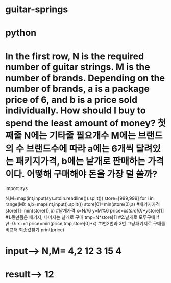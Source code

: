 # guitar-springs
# python
# In the first row, N is the required number of guitar strings. M is the number of brands. Depending on the number of brands, a is a package price of 6, and b is a price sold individually. How should I buy to spend the least amount of money? 첫째줄 N에는 기타줄 필요개수 M에는 브랜드의 수 브랜드수에 따라 a에는 6개씩 달려있는 패키지가격, b에는 낱개로 판매하는 가격이다. 어떻해 구매해야 돈을 가장 덜 쓸까?
import sys

N,M=map(int,input(sys.stdin.readline()).split())
store=[999,999]
for i in range(M):
    a,b=map(int,input().split())
    store[0]=min(store(0),a) #패키지가격
    store[1]=min(store(1),b) #낱개가격
x=N//6
y=M%6
price=x*store[0]+y*store[1] #1.몫만큼은 패키지, 나머지는 낱개로 구매
tmp=N*store[1] #2.낱개로 모두구매
if y!=0:
    x+=1
price=min(price,tmp,store[0]*x) #1번2번과 3번 그냥패키지로 구매를 비교해 최솟값찾기
print(price)
# input--> N,M= 4,2  12 3  15 4
# result--> 12
